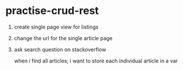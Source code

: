 # practise-crud-rest

 1. create single page view for listings
 
 2. change the url for the single article page
 
 3. ask search question on stackoverflow
    
     when i find all articles; i want to store each individual article in a var
